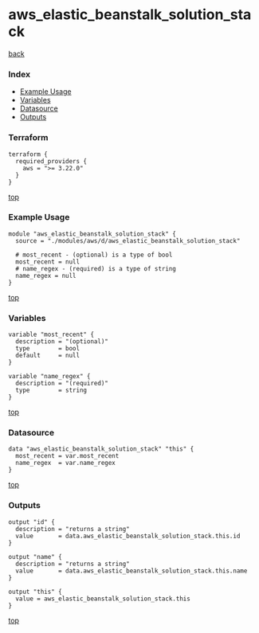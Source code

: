 # aws_elastic_beanstalk_solution_stack
[back](../aws.md)
### Index
- [Example Usage](#example-usage)
- [Variables](#variables)
- [Datasource](#datasource)
- [Outputs](#outputs)
### Terraform
```hcl
terraform {
  required_providers {
    aws = ">= 3.22.0"
  }
}
```
[top](#index)
### Example Usage
```hcl
module "aws_elastic_beanstalk_solution_stack" {
  source = "./modules/aws/d/aws_elastic_beanstalk_solution_stack"

  # most_recent - (optional) is a type of bool
  most_recent = null
  # name_regex - (required) is a type of string
  name_regex = null
}
```
[top](#index)
### Variables
```hcl
variable "most_recent" {
  description = "(optional)"
  type        = bool
  default     = null
}

variable "name_regex" {
  description = "(required)"
  type        = string
}
```
[top](#index)

### Datasource
```hcl
data "aws_elastic_beanstalk_solution_stack" "this" {
  most_recent = var.most_recent
  name_regex  = var.name_regex
}
```
[top](#index)
### Outputs
```hcl
output "id" {
  description = "returns a string"
  value       = data.aws_elastic_beanstalk_solution_stack.this.id
}

output "name" {
  description = "returns a string"
  value       = data.aws_elastic_beanstalk_solution_stack.this.name
}

output "this" {
  value = aws_elastic_beanstalk_solution_stack.this
}
```
[top](#index)
